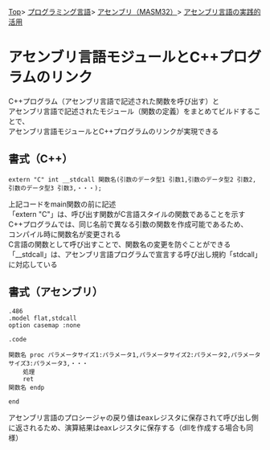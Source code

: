 [Top](../../../../index.md)\>
[プログラミング言語](../../../pgl.md)\>
[アセンブリ（MASM32）](../../language_0001.md)\>
[アセンブリ言語の実践的活用](../MASM32_0014.md)

# アセンブリ言語モジュールとC\+\+プログラムのリンク

C\+\+プログラム（アセンブリ言語で記述された関数を呼び出す）と  
アセンブリ言語で記述されたモジュール（関数の定義）をまとめてビルドすることで、  
アセンブリ言語モジュールとC\+\+プログラムのリンクが実現できる

## 書式（C\+\+）

    extern "C" int __stdcall 関数名(引数のデータ型1 引数1,引数のデータ型2 引数2,引数のデータ型3 引数3,・・・);

上記コードをmain関数の前に記述  
「extern "C"」は、呼び出す関数がC言語スタイルの関数であることを示す  
C\+\+プログラムでは、同じ名前で異なる引数の関数を作成可能であるため、  
コンパイル時に関数名が変更される  
C言語の関数として呼び出すことで、関数名の変更を防ぐことができる  
「__stdcall」は、アセンブリ言語プログラムで宣言する呼び出し規約「stdcall」に対応している

## 書式（アセンブリ）

    .486
    .model flat,stdcall
    option casemap :none

    .code

    関数名 proc パラメータサイズ1:パラメータ1,パラメータサイズ2:パラメータ2,パラメータサイズ3:パラメータ3,・・・
        処理
        ret
    関数名 endp

    end

アセンブリ言語のプロシージャの戻り値はeaxレジスタに保存されて呼び出し側に返されるため、演算結果はeaxレジスタに保存する（dllを作成する場合も同様）